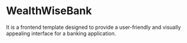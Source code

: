 # WealthWiseBank
It is a frontend template designed to provide a user-friendly and visually appealing interface for a banking application.
